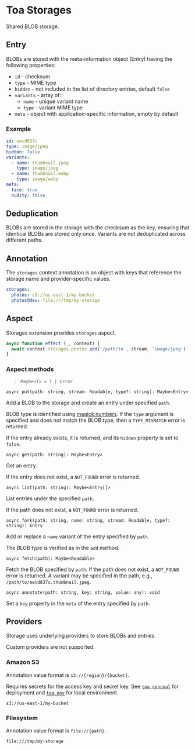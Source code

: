 # Toa Storages

Shared BLOB storage.

## Entry

BLOBs are stored with the meta-information object (Entry) having the following properties:

- `id` - checksum
- `type` - MIME type
- `hidden` - not included in the list of directory entries, default `false`
- `variants` - array of:
  - `name` - unique variant name
  - `type` - variant MIME type
- `meta` - object with application-specific information, empty by default

### Example

```yaml
id: eecd837c
type: image/jpeg
hidden: false
variants:
  - name: thumbnail.jpeg
    type: image/jpeg
  - name: thumbnail.webp
    type: image/webp
meta:
  face: true
  nudity: false
```

## Deduplication

BLOBs are stored in the storage with the checksum as the key, ensuring that identical BLOBs are
stored only once.
Variants are not deduplicated across different paths.

## Annotation

The `storages` context annotation is an object with keys that reference the storage name and
provider-specific values.

```yaml
storages:
  photos: s3://us-east-1/my-bucket
  photos@dev: file:///tmp/my-storage
```

## Aspect

Storages extension provides `storages` aspect.

```javascript
async function effect (_, context) {
  await context.storages.photos.add('/path/to', stream, 'image/jpeg')
}
```

### Aspect methods

> `Maybe<T> = T | Error`

`async put(path: string, stream: Readable, type?: string): Maybe<Entry>`

Add a BLOB to the storage and create an entry under specified `path`.

BLOB type is identified
using [magick numbers](https://github.com/sindresorhus/file-type).
If the `type` argument is specified and does not match the BLOB type, then a `TYPE_MISMATCH` error
is returned.

If the entry already exists, it is returned, and its `hidden` property is set to `false`.

`async get(path: string): Maybe<Entry>`

Get an entry.

If the entry does not exist, a `NOT_FOUND` error is returned.

`async list(path: string): Maybe<Entry[]>`

List entries under the specified `path`.

If the path does not exist, a `NOT_FOUND` error is returned.

`async fork(path: string, name: string, stream: Readable, type?: string): Entry`

Add or replace a `name` variant of the entry specified by `path`.

The BLOB type is verified as in the `add` method.

`async fetch(path): Maybe<Readable>`

Fetch the BLOB specified by `path`. If the path does not exist, a `NOT_FOUND` error is returned.
A variant may be specified in the path, e.g., `/path/to/eecd837c.thumbnail.jpeg`.

`async annotate(path: string, key: string, value: any): void`

Set a `key` property in the `meta` of the entry specified by `path`.

## Providers

Storage uses underlying providers to store BLOBs and entries.

Custom providers are not supported.

### Amazon S3

Annotation value format is `s3://{region}/{bucket}`.

Requires secrets for the access key and secret key.
See [`toa conceal`](/runtime/cli/readme.md#conceal) for deployment
and [`toa env`](/runtime/cli/readme.md#env)
for local environment.

`s3://us-east-1/my-bucket`

### Filesystem

Annotation value format is `file://{path}`.

`file:///tmp/my-storage`
